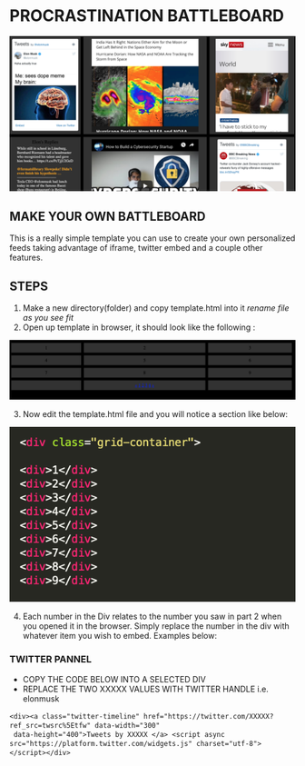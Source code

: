 # PROCRASTINATION BATTLEBOARD 

![sample image](images/battleboard.png)

## MAKE YOUR OWN BATTLEBOARD

This is a really simple template you can use to create your own personalized feeds taking advantage of iframe, twitter embed and a couple other features. 


## STEPS

1. Make a new directory(folder) and copy template.html into it *rename file as you see fit*
2. Open up template in browser, it should look like the following : 
  
![sample image](images/template.png)
  
3. Now edit the template.html file and you will notice a section like below: 
  
![sample image](images/div.png)

4. Each number in the Div relates to the number you saw in part 2 when you opened it in the browser. Simply replace the number in the div with whatever item you wish to embed. Examples below: 

### TWITTER  PANNEL

- COPY THE CODE BELOW INTO A SELECTED DIV 
- REPLACE THE TWO XXXXX VALUES WITH TWITTER HANDLE i.e. elonmusk

 ```
 <div><a class="twitter-timeline" href="https://twitter.com/XXXXX?ref_src=twsrc%5Etfw" data-width="300"
  data-height="400">Tweets by XXXXX </a> <script async src="https://platform.twitter.com/widgets.js" charset="utf-8"></script></div>
```